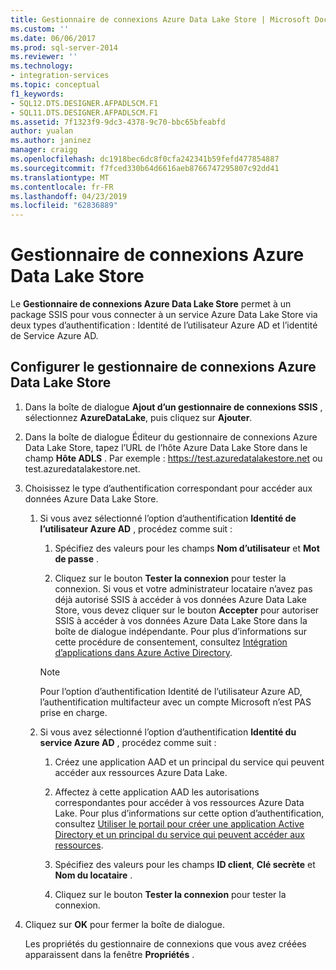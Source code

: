 ```yaml
---
title: Gestionnaire de connexions Azure Data Lake Store | Microsoft Docs
ms.custom: ''
ms.date: 06/06/2017
ms.prod: sql-server-2014
ms.reviewer: ''
ms.technology:
- integration-services
ms.topic: conceptual
f1_keywords:
- SQL12.DTS.DESIGNER.AFPADLSCM.F1
- SQL11.DTS.DESIGNER.AFPADLSCM.F1
ms.assetid: 7f1323f9-9dc3-4378-9c70-bbc65bfeabfd
author: yualan
ms.author: janinez
manager: craigg
ms.openlocfilehash: dc1918bec6dc8f0cfa242341b59fefd477854887
ms.sourcegitcommit: f7fced330b64d6616aeb8766747295807c92dd41
ms.translationtype: MT
ms.contentlocale: fr-FR
ms.lasthandoff: 04/23/2019
ms.locfileid: "62836889"
---
```

# <a name="azure-data-lake-store-connection-manager"></a>Gestionnaire de connexions Azure Data Lake Store
  Le **Gestionnaire de connexions Azure Data Lake Store** permet à un package SSIS pour vous connecter à un service Azure Data Lake Store via deux types d’authentification : Identité de l’utilisateur Azure AD et l’identité de Service Azure AD.  

## <a name="configure-the-azure-data-lake-store-connection-manager"></a>Configurer le gestionnaire de connexions Azure Data Lake Store 
  
1.  Dans la boîte de dialogue **Ajout d’un gestionnaire de connexions SSIS** , sélectionnez **AzureDataLake**, puis cliquez sur **Ajouter**.   
  
2.  Dans la boîte de dialogue Éditeur du gestionnaire de connexions Azure Data Lake Store, tapez l’URL de l’hôte Azure Data Lake Store dans le champ **Hôte ADLS** . Par exemple : https://test.azuredatalakestore.net ou test.azuredatalakestore.net.
  
3.  Choisissez le type d’authentification correspondant pour accéder aux données Azure Data Lake Store.

    1.  Si vous avez sélectionné l’option d’authentification **Identité de l’utilisateur Azure AD** , procédez comme suit :

        1. Spécifiez des valeurs pour les champs **Nom d’utilisateur** et **Mot de passe** . 
    
        2. Cliquez sur le bouton **Tester la connexion** pour tester la connexion. Si vous et votre administrateur locataire n’avez pas déjà autorisé SSIS à accéder à vos données Azure Data Lake Store, vous devez cliquer sur le bouton **Accepter** pour autoriser SSIS à accéder à vos données Azure Data Lake Store dans la boîte de dialogue indépendante. Pour plus d’informations sur cette procédure de consentement, consultez [Intégration d’applications dans Azure Active Directory](https://docs.microsoft.com/azure/active-directory/active-directory-integrating-applications#updating-an-application).
    
        > [!NOTE] 
        > Pour l’option d’authentification Identité de l’utilisateur Azure AD, l’authentification multifacteur avec un compte Microsoft n’est PAS prise en charge.
    
    2.  Si vous avez sélectionné l’option d’authentification **Identité du service Azure AD** , procédez comme suit :
        1. Créez une application AAD et un principal du service qui peuvent accéder aux ressources Azure Data Lake.
    
        2. Affectez à cette application AAD les autorisations correspondantes pour accéder à vos ressources Azure Data Lake. Pour plus d’informations sur cette option d’authentification, consultez [Utiliser le portail pour créer une application Active Directory et un principal du service qui peuvent accéder aux ressources](https://docs.microsoft.com/azure/azure-resource-manager/resource-group-create-service-principal-portal).
    
        3. Spécifiez des valeurs pour les champs **ID client**, **Clé secrète** et **Nom du locataire** .
    
        4. Cliquez sur le bouton **Tester la connexion** pour tester la connexion.  
  
4.  Cliquez sur **OK** pour fermer la boîte de dialogue.  
  
    Les propriétés du gestionnaire de connexions que vous avez créées apparaissent dans la fenêtre **Propriétés** .  
  
  
